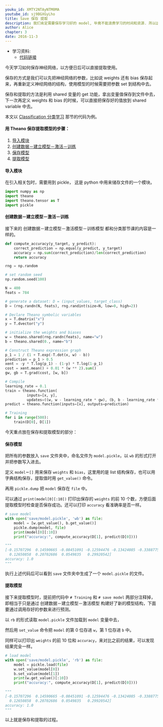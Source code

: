 ```yaml
---
youku_id: XMTY2NTAyNTM0MA
youtube_id: sj9BGXGyLho
title: Save 保存 提取
description: 我们肯定需要保存学习好的 model, 毕竟不能浪费学习的时间和资源. 所以这里讲到了如何保存和提取出已经学习好的 model 参数.
author: Alice
chapter: 3
date: 2016-11-3
---
```


* 学习资料:
  * [代码链接](https://github.com/MorvanZhou/tutorials/tree/master/theanoTUT/theano13_save)


今天学习如何保存神经网络，以方便日后可以直接提取使用。

保存的方式是我们可以先把神经网络的参数，比如说 weights 还有 bias 保存起来，再重新定义神经网络的结构，使用模型的时候需要把参数 set 到结构中去。

保存和提取的方法是利用 shared 变量的 get 功能，拿出变量值保存到文件中去，
下一次再定义 weights 和 bias 的时候，可以直接把保存好的值放到 shared variable 中去。


本文以 [Classification 分类学习](https://morvanzhou.github.io/tutorials/machine-learning/theano/3-4-classification/) 那节的代码为例。

#### 用 Theano 保存提取模型的步骤：

1. [导入模块](#pkg)
2. [创建数据－建立模型－激活－训练](#model)
3. [保存模型](#save)
4. [提取模型](#load)


<h4 id="pkg">导入模块</h4>

在引入相关包时，需要用到 pickle， 这是 python 中用来储存文件的一个模块。

```python
import numpy as np
import theano
import theano.tensor as T
import pickle
```

<h4 id="model">创建数据－建立模型－激活－训练</h4>

接下来的 创建数据－建立模型－激活模型－训练模型 都和分类那节课的内容是一样的。

```python
def compute_accuracy(y_target, y_predict):
    correct_prediction = np.equal(y_predict, y_target)
    accuracy = np.sum(correct_prediction)/len(correct_prediction)
    return accuracy

rng = np.random

# set random seed
np.random.seed(100)

N = 400
feats = 784

# generate a dataset: D = (input_values, target_class)
D = (rng.randn(N, feats), rng.randint(size=N, low=0, high=2))

# Declare Theano symbolic variables
x = T.dmatrix("x")
y = T.dvector("y")

# initialize the weights and biases
w = theano.shared(rng.randn(feats), name="w")
b = theano.shared(0., name="b")

# Construct Theano expression graph
p_1 = 1 / (1 + T.exp(-T.dot(x, w) - b))
prediction = p_1 > 0.5
xent = -y * T.log(p_1) - (1-y) * T.log(1-p_1)
cost = xent.mean() + 0.01 * (w ** 2).sum()
gw, gb = T.grad(cost, [w, b])

# Compile
learning_rate = 0.1
train = theano.function(
          inputs=[x, y],
          updates=((w, w - learning_rate * gw), (b, b - learning_rate * gb)))
predict = theano.function(inputs=[x], outputs=prediction)

# Training
for i in range(500):
    train(D[0], D[1])
```

今天重点放在保存和提取模型的部分：

<h4 id="save">保存模型</h4>

把所有的参数放入 `save` 文件夹中，命名文件为 `model.pickle`，以 `wb` 的形式打开并把参数写入进去。

定义 `model＝[]` 用来保存 `weights` 和 `bias`，这里用的是 list 结构保存，也可以用字典结构保存，提取值时用 `get_value()` 命令。

再用 `pickle.dump` 把 `model` 保存在 `file` 中。

可以通过 `print(model[0][:10])` 打印出保存的 `weights` 的前 10 个数，方便后面提取模型时检查是否保存成功。还可以打印 `accuracy` 看准确率是否一样。


```python
# save model
with open('save/model.pickle', 'wb') as file:
    model = [w.get_value(), b.get_value()]
    pickle.dump(model, file)
    print(model[0][:10])
    print("accuracy:", compute_accuracy(D[1], predict(D[0])))

"""
[-0.15707296  0.14590665 -0.08451091 -0.12594476 -0.13424085 -0.33887753
  0.12650858  0.20702686  0.0549835   0.29920542]
accuracy: 1.0
"""
```

执行上述代码后可以看到 `save` 文件夹中生成了一个 `model.pickle` 的文件。


<h4 id="load">提取模型</h4>

接下来提取模型时，提前把代码中 `# Training` 和 `# save model` 两部分注释掉，即相当于只是通过 创建数据－建立模型－激活模型 构建好了新的模型结构，下面要通过调用存好的参数来进行预测。

以 `rb` 的形式读取 `model.pickle` 文件加载到 `model` 变量中去，

然后用 `set_value` 命令把 `model` 的第 0 位存进 `w`，第 1 位存进 `b` 中。

同样可以打印出 `weights` 的前 10 位和 `accuracy`，来对比之前的结果，可以发现结果完全一样。


```python
# load model
with open('save/model.pickle', 'rb') as file:
    model = pickle.load(file)
    w.set_value(model[0])
    b.set_value(model[1])
    print(w.get_value()[:10])
    print("accuracy:", compute_accuracy(D[1], predict(D[0])))
    
"""
[-0.15707296  0.14590665 -0.08451091 -0.12594476 -0.13424085 -0.33887753
  0.12650858  0.20702686  0.0549835   0.29920542]
accuracy: 1.0
"""
```

以上就是保存和提取的过程。